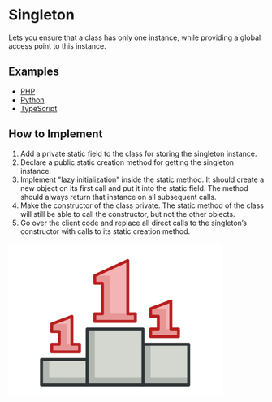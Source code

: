 # Singleton

Lets you ensure that a class has only one instance, while providing a global access point to this instance.

## Examples

* [PHP](php)
* [Python](python)
* [TypeScript](typescript)

## How to Implement

1. Add a private sta­t­ic field to the class for stor­ing the sin­gle­ton instance.
2. Declare a pub­lic sta­t­ic creation method for get­ting the sin­gle­ton instance.
3. Implement "lazy initialization" inside the sta­t­ic method. It should cre­ate a new object on its first call and put it into the sta­t­ic field. The method should always return that instance on all subsequent calls.
4. Make the constructor of the class private. The sta­t­ic method of the class will still be able to call the constructor, but not the other objects.
5. Go over the client code and replace all direct calls to the sin­gle­ton’s constructor with calls to its sta­t­ic creation method.

![Singleton](/images/singleton.png)
